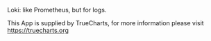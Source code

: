 Loki: like Prometheus, but for logs.

This App is supplied by TrueCharts, for more information please visit https://truecharts.org
